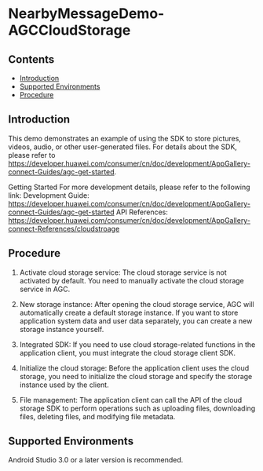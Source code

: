 # NearbyMessageDemo-AGCCloudStorage
## Contents
 * [Introduction](#introduction)
 * [Supported Environments](#supported-environments)
 * [Procedure](#procedure)

## Introduction
This demo demonstrates an example of using the SDK to store pictures, videos, audio, or other user-generated files. For details about the SDK, please refer to https://developer.huawei.com/consumer/cn/doc/development/AppGallery-connect-Guides/agc-get-started.

Getting Started
For more development details, please refer to the following link:
Development Guide: https://developer.huawei.com/consumer/cn/doc/development/AppGallery-connect-Guides/agc-get-started
API References: https://developer.huawei.com/consumer/cn/doc/development/AppGallery-connect-References/cloudstroage

## Procedure
1. Activate cloud storage service: The cloud storage service is not activated by default. You need to manually activate the cloud storage service in AGC.

2. New storage instance: After opening the cloud storage service, AGC will automatically create a default storage instance. If you want to store application system data and user data separately, you can create a new storage instance yourself.

3. Integrated SDK: If you need to use cloud storage-related functions in the application client, you must integrate the cloud storage client SDK.

4. Initialize the cloud storage: Before the application client uses the cloud storage, you need to initialize the cloud storage and specify the storage instance used by the client.

5. File management: The application client can call the API of the cloud storage SDK to perform operations such as uploading files, downloading files, deleting files, and modifying file metadata.

## Supported Environments
Android Studio 3.0 or a later version is recommended.


